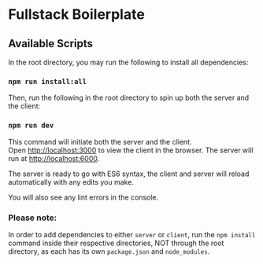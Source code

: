 # Fullstack Boilerplate

## Available Scripts

In the root directory, you may run the following to install all dependencies:
### `npm run install:all`

Then, run the following in the root directory to spin up both the server and the client:
### `npm run dev`

This command will initiate both the server and the client.<br />
Open [http://localhost:3000](http://localhost:3000) to view the client in the browser.
The server will run at [http://localhost:6000](http://localhost:6000).

The server is ready to go with ES6 syntax, the client and server will reload automatically with any edits you make.<br />

You will also see any lint errors in the console.

### Please note:
In order to add dependencies to either `server` or `client`, run the `npm install` command inside their respective directories, NOT through the root directory, as each has its own `package.json` and `node_modules`. 
